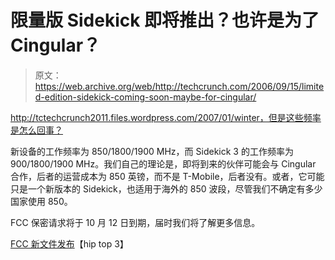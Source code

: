 # 限量版 Sidekick 即将推出？也许是为了 Cingular？

> 原文：<https://web.archive.org/web/http://techcrunch.com/2006/09/15/limited-edition-sidekick-coming-soon-maybe-for-cingular/>

http://tctechcrunch2011.files.wordpress.com/2007/01/winter，但是这些频率是怎么回事？

新设备的工作频率为 850/1800/1900 MHz，而 Sidekick 3 的工作频率为 900/1800/1900 MHz。我们自己的理论是，即将到来的伙伴可能会与 Cingular 合作，后者的运营成本为 850 英镑，而不是 T-Mobile，后者没有。或者，它可能只是一个新版本的 Sidekick，也适用于海外的 850 波段，尽管我们不确定有多少国家使用 850。

FCC 保密请求将于 10 月 12 日到期，届时我们将了解更多信息。

[FCC 新文件发布](https://web.archive.org/web/20150922013945/http://www.hiptop3.com/archives/new-fcc-documents-posted/)【hip top 3】